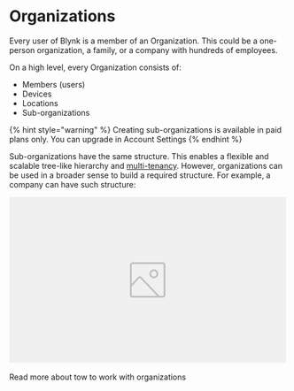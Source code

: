 # Organizations

Every user of Blynk is a member of an Organization. This could be a one-person organization, a family, or a company with hundreds of employees. 

On a high level, every Organization consists of:

* Members \(users\)
* Devices
* Locations
* Sub-organizations 

{% hint style="warning" %}
Creating sub-organizations is available in paid plans only. You can upgrade in Account Settings 
{% endhint %}

Sub-organizations have the same structure. This enables a flexible and scalable tree-like hierarchy and [multi-tenancy](multi-tenant-tree-structure.md). However, organizations can be used in a broader sense to build a required structure. For example, a company can have such structure:

![How Orgs can be used to create Countries, Departments, etc](../.gitbook/assets/image-placeholder.png)

Read more about tow to work with organizations









